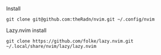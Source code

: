 Install
```
git clone git@github.com:theRadn/nvim.git ~/.config/nvim
```

Lazy.nvim install
```
git clone https://github.com/folke/lazy.nvim.git ~/.local/share/nvim/lazy/lazy.nvim
```
